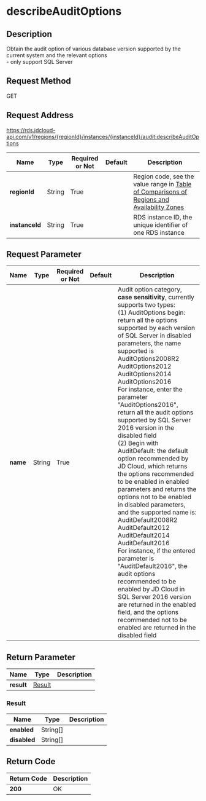 # describeAuditOptions


## Description
Obtain the audit option of various database version supported by the current system and the relevant options<br>- only support SQL Server

## Request Method
GET

## Request Address
https://rds.jdcloud-api.com/v1/regions/{regionId}/instances/{instanceId}/audit:describeAuditOptions

|Name|Type|Required or Not|Default|Description|
|---|---|---|---|---|
|**regionId**|String|True| |Region code, see the value range in [Table of Comparisons of Regions and Availability Zones](../Enum-Definitions/Regions-AZ.md)|
|**instanceId**|String|True| |RDS instance ID, the unique identifier of one RDS instance|

## Request Parameter
|Name|Type|Required or Not|Default|Description|
|---|---|---|---|---|
|**name**|String|True| |Audit option category, **case sensitivity**, currently supports two types: <br>(1) AuditOptions begin: return all the options supported by each version of SQL Server in disabled parameters, the name supported is <br>AuditOptions2008R2<br>AuditOptions2012<br>AuditOptions2014<br>AuditOptions2016<br>For instance, enter the parameter "AuditOptions2016", return all the audit options supported by SQL Server 2016 version in the disabled field<br>(2) Begin with AuditDefault: the default option recommended by JD Cloud, which returns the options recommended to be enabled in enabled parameters and returns the options not to be enabled in disabled parameters, and the supported name is: <br>AuditDefault2008R2<br>AuditDefault2012<br>AuditDefault2014<br>AuditDefault2016<br>For instance, if the entered parameter is "AuditDefault2016", the audit options recommended to be enabled by JD Cloud in SQL Server 2016 version are returned in the enabled field, and the options recommended not to be enabled are returned in the disabled field|


## Return Parameter
|Name|Type|Description|
|---|---|---|
|**result**|[Result](describeAuditOptions#Result)| |

### <a name="Result">Result</a>
|Name|Type|Description|
|---|---|---|
|**enabled**|String[]| |
|**disabled**|String[]| |

## Return Code
|Return Code|Description|
|---|---|
|**200**|OK|
